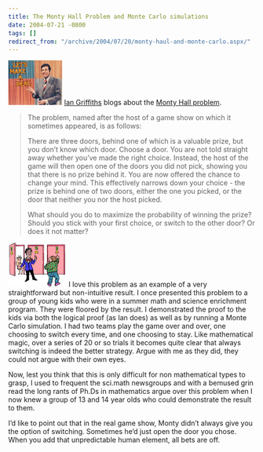 ```yaml
---
title: The Monty Hall Problem and Monte Carlo simulations
date: 2004-07-21 -0800
tags: []
redirect_from: "/archive/2004/07/20/monty-haul-and-monte-carlo.aspx/"
---
```


![Let’s Make a Deal](/images/LetsMakeADeal.jpg) [Ian
Griffiths](http://www.interact-sw.co.uk/iangblog) blogs about the [Monty
Hall
problem](http://www.interact-sw.co.uk/iangblog/2004/07/21/montyhall).

> The problem, named after the host of a game show on which it sometimes
> appeared, is as follows:
>
> There are three doors, behind one of which is a valuable prize, but
> you don’t know which door. Choose a door. You are not told straight
> away whether you’ve made the right choice. Instead, the host of the
> game will then open one of the doors you did not pick, showing you
> that there is no prize behind it. You are now offered the chance to
> change your mind. This effectively narrows down your choice - the
> prize is behind one of two doors, either the one you picked, or the
> door that neither you nor the host picked.
>
> What should you do to maximize the probability of winning the prize?
> Should you stick with your first choice, or switch to the other door?
> Or does it not matter?

![Monty Hall Problem](/images/MontyHall.jpg) I love this problem as an
example of a very straightforward but non-intuitive result. I once
presented this problem to a group of young kids who were in a summer
math and science enrichment program. They were floored by the result. I
demonstrated the proof to the kids via both the logical proof (as Ian
does) as well as by running a Monte Carlo simulation. I had two teams
play the game over and over, one choosing to switch every time, and one
choosing to stay. Like mathematical magic, over a series of 20 or so
trials it becomes quite clear that always switching is indeed the better
strategy. Argue with me as they did, they could not argue with their own
eyes.

Now, lest you think that this is only difficult for non mathematical
types to grasp, I used to frequent the sci.math newsgroups and with a
bemused grin read the long rants of Ph.Ds in mathematics argue over this
problem when I now knew a group of 13 and 14 year olds who could
demonstrate the result to them.

I’d like to point out that in the real game show, Monty didn’t always
give you the option of switching. Sometimes he’d just open the door you
chose. When you add that unpredictable human element, all bets are off.

